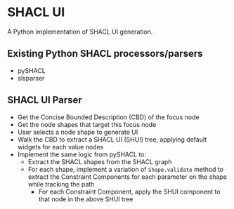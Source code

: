 # SHACL UI

A Python implementation of SHACL UI generation.

## Existing Python SHACL processors/parsers

- pySHACL
- slsparser

## SHACL UI Parser

- Get the Concise Bounded Description (CBD) of the focus node
- Get the node shapes that target this focus node
- User selects a node shape to generate UI
- Walk the CBD to extract a SHACL UI (SHUI) tree, applying default widgets for each value nodes
- Implement the same logic from pySHACL to:
  - Extract the SHACL shapes from the SHACL graph
  - For each shape, implement a variation of `Shape.validate` method to extract the Constraint Components for each parameter on the shape while tracking the path
    - For each Constraint Component, apply the SHUI component to that node in the above SHUI tree
